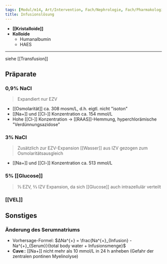 ```yaml
---
tags: [Modul/m14, Art/Intervention, Fach/Nephrologie, Fach/Pharmakologie]
title: Infusionslösung
---
```

- **[[Kristalloide]]**
- **Kolloide**
	- Humanalbumin
	- HAES


---
siehe [[Transfusion]]
## Präparate
### 0,9% NaCl
> Expandiert nur EZV
- [[Osmolarität]] ca. 308 mosm/L, d.h. eigtl. nicht "isoton"
- [[Na+]] und [[Cl-]] Konzentration ca. 154 mmol/L
- Hohe [[Cl-]] Konzentration → [[RAAS]]-Hemmung, hyperchlorämische "Verdünnungsazidose"

### 3% NaCl
> Zusätzlich zur EZV-Expansion [[Wasser]] aus IZV gezogen zum Osmolaritätsausgleich

- [[Na+]] und [[Cl-]] Konzentration ca. 513 mmol/L

### 5% [[Glucose]]
> ⅓ EZV, ⅔ IZV Expansion, da sich [[Glucose]] auch intrazellulär verteilt

### [[VEL]]

## Sonstiges
### Änderung des Serumnatriums
- Vorhersage-Formel: $∆Na^{+} = \frac{Na^{+}_{Infusion} - Na^{+}_{Serum}}{total body water + Infusionsmenge}$
- **Cave**:: [[Na+]] nicht mehr als 10 mmol/L in 24 h anheben (Gefahr der zentralen pontinen Myelinolyse)
